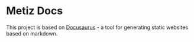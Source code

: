 # Metiz Docs

This project is based on [Docusaurus](https://docusaurus.io/docs) - a tool for generating static websites based on markdown.
